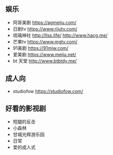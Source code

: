 ## 娱乐
* 阿哥美剧 <https://agmeiju.com/>
* 日剧tv <https://www.rijutv.com/>
* 琉璃神社 <http://llss.life/> <http://www.hacg.me/>
* 芒果tv <https://www.mgtv.com/>
* 91美剧 <https://91mjw.com/>
* 爱美剧 <https://www.meiju.net/>
* bt 天堂 <http://www.btbtdy.me/>

## 成人向
* studiofow <https://studiofow.com/>

## 好看的影视剧
* 短腿的反击
* 小森林
* 甘城光辉游乐园
* 日常
* 爱的成人式
